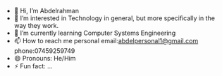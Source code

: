 - 👋 Hi, I’m Abdelrahman
- 👀 I’m interested in Technology in general, but more specifically in the way they work.
- 🌱 I’m currently learning Computer Systems Engineering
- 📫 How to reach me personal email:abdelpersonal1@gmail.com phone:07459259749 
- 😄 Pronouns: He/Him
- ⚡ Fun fact: ...

<!---
AbdoMDX/AbdoMDX is a ✨ special ✨ repository because its `README.md` (this file) appears on your GitHub profile.
You can click the Preview link to take a look at your changes.
--->
